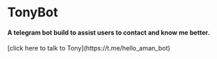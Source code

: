 
# TonyBot
<h4>A telegram bot build to assist users to contact and know me better.</h4>
[click here to talk to Tony](https://t.me/hello_aman_bot)

